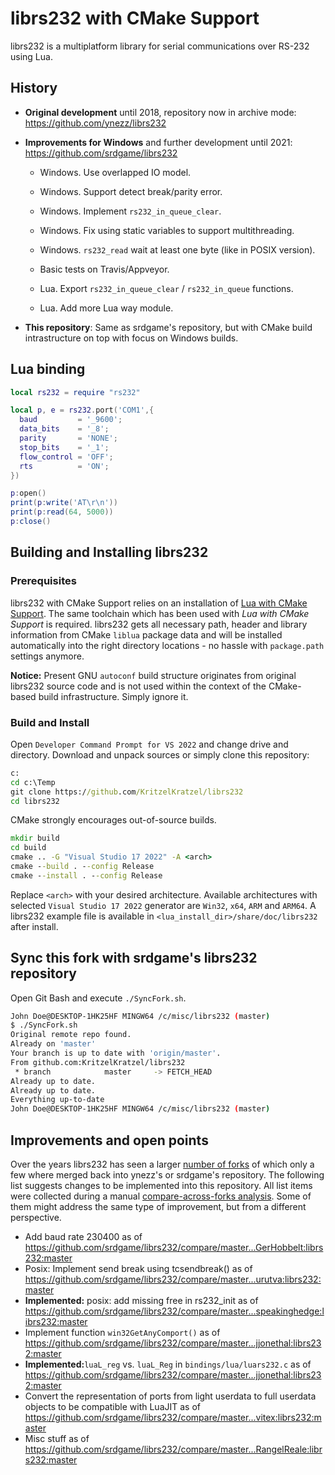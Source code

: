 # librs232 with CMake Support

librs232 is a multiplatform library for serial communications over RS-232 using Lua.

## History

- **Original development** until 2018, repository now in archive mode: https://github.com/ynezz/librs232

- **Improvements for Windows** and further development until 2021: https://github.com/srdgame/librs232

  * Windows. Use overlapped IO model.

  * Windows. Support detect break/parity error.

  * Windows. Implement `rs232_in_queue_clear`.

  * Windows. Fix using static variables to support multithreading.

  * Windows. `rs232_read` wait at least one byte (like in POSIX version).

  * Basic tests on Travis/Appveyor.

  * Lua. Export `rs232_in_queue_clear` / `rs232_in_queue` functions.

  * Lua. Add more Lua way module.

- **This repository**: Same as srdgame's repository, but with CMake build intrastructure on top with focus on Windows builds.

## Lua binding

```Lua
local rs232 = require "rs232"

local p, e = rs232.port('COM1',{
  baud         = '_9600';
  data_bits    = '_8';
  parity       = 'NONE';
  stop_bits    = '_1';
  flow_control = 'OFF';
  rts          = 'ON';
})

p:open()
print(p:write('AT\r\n'))
print(p:read(64, 5000))
p:close()
```

## Building and Installing librs232

### Prerequisites

librs232 with CMake Support relies on an installation of [Lua with CMake Support](https://github.com/KritzelKratzel/lua#readme). The same toolchain which has been used with *Lua with CMake Support* is required. librs232 gets all necessary path, header and library information from CMake `liblua` package data and will be installed automatically into the right directory locations - no hassle with `package.path` settings anymore.

**Notice:** Present GNU `autoconf` build structure originates from original librs232 source code and is not used within the context of the CMake-based build infrastructure. Simply ignore it.

### Build and Install

Open `Developer Command Prompt for VS 2022` and change drive and directory. Download and unpack sources or simply clone this repository:

```cmd
c:
cd c:\Temp
git clone https://github.com/KritzelKratzel/librs232
cd librs232
```

CMake strongly encourages out-of-source builds.

```cmd
mkdir build
cd build
cmake .. -G "Visual Studio 17 2022" -A <arch>
cmake --build . --config Release
cmake --install . --config Release
```

Replace `<arch>` with your desired architecture. Available architectures with selected `Visual Studio 17 2022` generator are `Win32`, `x64`, `ARM` and `ARM64`. A librs232 example file is available in `<lua_install_dir>/share/doc/librs232` after install.

## Sync this fork with srdgame's librs232 repository

Open Git Bash and execute `./SyncFork.sh`.

```bash
John Doe@DESKTOP-1HK25HF MINGW64 /c/misc/librs232 (master)
$ ./SyncFork.sh
Original remote repo found.
Already on 'master'
Your branch is up to date with 'origin/master'.
From github.com:KritzelKratzel/librs232
 * branch            master     -> FETCH_HEAD
Already up to date.
Already up to date.
Everything up-to-date
John Doe@DESKTOP-1HK25HF MINGW64 /c/misc/librs232 (master)
```

## Improvements and open points

Over the years librs232 has seen a larger [number of forks](https://github.com/ynezz/librs232/network/members) of which only a few where merged back into ynezz's or srdgame's repository. The following list suggests changes to be implemented into this repository. All list items were collected during a manual [compare-across-forks analysis](https://github.com/srdgame/librs232/compare/master...srdgame:librs232:master). Some of them might address the same type of improvement, but from a different perspective.

- Add baud rate 230400 as of https://github.com/srdgame/librs232/compare/master...GerHobbelt:librs232:master
- Posix: Implement send break using tcsendbreak() as of https://github.com/srdgame/librs232/compare/master...urutva:librs232:master
- **Implemented:** posix: add missing free in rs232_init as of https://github.com/srdgame/librs232/compare/master...speakinghedge:librs232:master
- Implement function `win32GetAnyComport()` as of https://github.com/srdgame/librs232/compare/master...jjonethal:librs232:master
- **Implemented:**`luaL_reg` vs. `luaL_Reg` in `bindings/lua/luars232.c` as of https://github.com/srdgame/librs232/compare/master...jjonethal:librs232:master
- Convert the representation of ports from light userdata to full userdata objects to be compatible with LuaJIT as of https://github.com/srdgame/librs232/compare/master...vitex:librs232:master
- Misc stuff as of https://github.com/srdgame/librs232/compare/master...RangelReale:librs232:master

